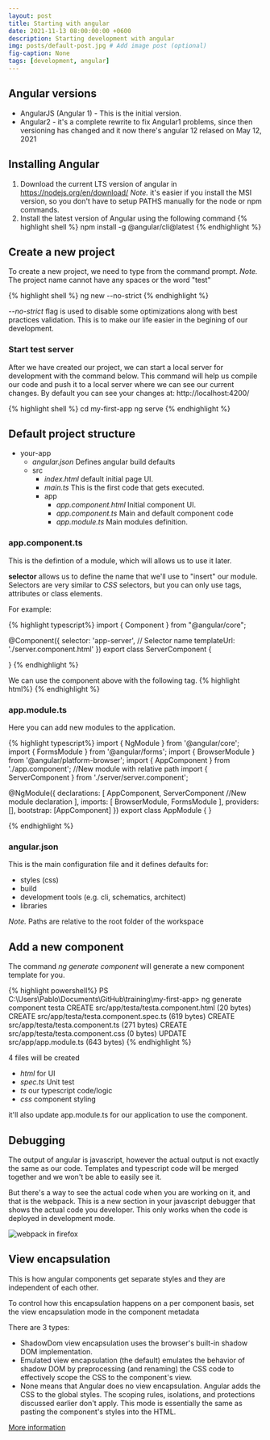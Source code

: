 ```yaml
---
layout: post
title: Starting with angular
date: 2021-11-13 08:00:00:00 +0600
description: Starting development with angular
img: posts/default-post.jpg # Add image post (optional)
fig-caption: None
tags: [development, angular]
---
```



## Angular versions

 - AngularJS (Angular 1) - This is the initial version.
 - Angular2 - it's a complete rewrite to fix Angular1 problems, since then versioning has changed and it now there's angular 12 relased on May 12, 2021


## Installing Angular

1. Download the current LTS version of angular in https://nodejs.org/en/download/
*Note.* it's easier if you install the MSI version, so you don't have to setup PATHS manually for the node or npm commands.
2. Install the latest version of Angular using the following command 
{% highlight shell %}
npm install -g @angular/cli@latest
{% endhighlight %}

## Create a new project

To create a new project, we need to type from the command prompt.
*Note.* The project name cannot have any spaces or the word "test"

{% highlight shell %}
ng new <project name> --no-strict
{% endhighlight %}

*--no-strict* flag is used to disable some optimizations along with best practices validation. This is to make our life easier in the begining of our development.

### Start test server ###
After we have created our project, we can start a local server for development with the command below.
This command will help us compile our code and push it to a local server where we can see our current changes.
By default you can see your changes at: http://localhost:4200/

{% highlight shell %}
cd my-first-app
ng serve
{% endhighlight %}

## Default project structure

- your-app
  - *angular.json* Defines angular build defaults
  - src
    - *index.html* default initial page UI.
	- *main.ts* This is the first code that gets executed.
    - app
	  - *app.component.html* Initial component UI.
	  - *app.component.ts* Main and default component code
	  - *app.module.ts* Main modules definition.

### app.component.ts

This is the defintion of a module, which will allows us to use it later.

**selector** allows us to define the name that we'll use to "insert" our module. 
Selectors are very similar to *CSS* selectors, but you can only  use tags, attributes or class elements. 

For example:

{% highlight typescript%}
import { Component } from "@angular/core";

@Component({
    selector: 'app-server', // Selector name
    templateUrl: './server.component.html'
})
export class ServerComponent {

}
{% endhighlight %}

We can use the component above with the following tag.
{% highlight html%}
<app-server></app-server>
{% endhighlight %}


### app.module.ts

Here you can add new modules to the application.

{% highlight typescript%}
import { NgModule } from '@angular/core';
import { FormsModule } from '@angular/forms';
import { BrowserModule } from '@angular/platform-browser';
import { AppComponent } from './app.component';
//New module with relative path
import { ServerComponent } from './server/server.component';

@NgModule({
  declarations: [
    AppComponent,
    ServerComponent //New module declaration
  ],
  imports: [
    BrowserModule,
    FormsModule
  ],
  providers: [],
  bootstrap: [AppComponent]
})
export class AppModule { }

{% endhighlight %}


### angular.json

This is the main configuration file and it defines defaults for:
 
 - styles (css)
 - build
 - development tools (e.g. cli, schematics, architect)
 - libraries
 
*Note.* Paths are relative to the root folder of the workspace


## Add a new component

The command *ng generate component <component-name>* will generate a new component template for you.

{% highlight powershell%}
PS C:\Users\Pablo\Documents\GitHub\training\my-first-app> ng generate component testa
CREATE src/app/testa/testa.component.html (20 bytes)
CREATE src/app/testa/testa.component.spec.ts (619 bytes)
CREATE src/app/testa/testa.component.ts (271 bytes)
CREATE src/app/testa/testa.component.css (0 bytes)
UPDATE src/app/app.module.ts (643 bytes)
{% endhighlight %}


4 files will be created
 - *html* for UI
 - *spec.ts* Unit test
 - *ts* our typescript code/logic
 - *css* component styling

it'll also update app.module.ts for our application to use the component.

## Debugging

The output of angular is javascript, however the actual output is not exactly the same as our code. 
Templates and typescript code will be merged together and we won't be able to easily see it.

But there's a way to see the actual code when you are working on it, and that is the webpack. This is a new section in your javascript debugger that shows the actual code you developer. This only works when the code is deployed in development mode.

![webpack in firefox]({{site.baseurl}}/assets/img/posts/2021-11-13-Debug-angular.jpg)

## View encapsulation

This is how angular components get separate styles and they are independent of each other.

To control how this encapsulation happens on a per component basis, set the view encapsulation mode in the component metadata

There are 3 types:

 - ShadowDom view encapsulation uses the browser's built-in shadow DOM implementation.
 - Emulated view encapsulation (the default) emulates the behavior of shadow DOM by preprocessing (and renaming) the CSS code to effectively scope the CSS to the component's view.
 - None means that Angular does no view encapsulation. Angular adds the CSS to the global styles. The scoping rules, isolations, and protections discussed earlier don't apply. This mode is essentially the same as pasting the component's styles into the HTML.

[More information](https://angular.io/guide/view-encapsulation)